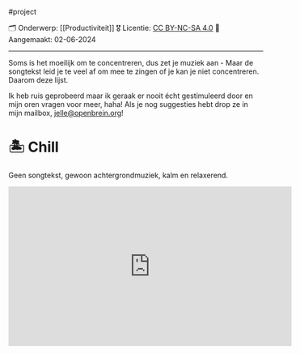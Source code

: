#project  

🗂️ Onderwerp: [[Productiviteit]]
🎖️ Licentie: [CC BY-NC-SA 4.0](https://creativecommons.org/licenses/by-nc-sa/4.0/)
📅 Aangemaakt: 02-06-2024

---
Soms is het moeilijk om te concentreren, dus zet je muziek aan - Maar de songtekst leid je te veel af om mee te zingen of je kan je niet concentreren. Daarom deze lijst. 

Ik heb ruis geprobeerd maar ik geraak er nooit écht gestimuleerd door en mijn oren vragen voor meer, haha! Als je nog suggesties hebt drop ze in mijn mailbox, [jelle@openbrein.org](mailto:jelle@openbrein.org)!
# 🏝️ Chill
Geen songtekst, gewoon achtergrondmuziek, kalm en relaxerend.

<iframe width="560" height="315" src="https://www.youtube.com/embed/3rzQPBVDd9s?si=uh41ENDnKbIN8bii" title="YouTube video player" frameborder="0" allow="accelerometer; autoplay; clipboard-write; encrypted-media; gyroscope; picture-in-picture; web-share" referrerpolicy="strict-origin-when-cross-origin" allowfullscreen></iframe>



